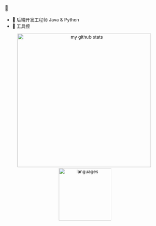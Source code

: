 ###  :tada:
- :bookmark: 后端开发工程师 Java & Python
- :hammer: 工具控
<p align="center">
<img src="https://github-readme-stats.vercel.app/api?username=hczs&show_icons=true" alt="my github stats" width="420"/>&nbsp;
  <img src="https://github-readme-stats.vercel.app/api/top-langs/?username=hczs&layout=compact" alt="languages" height="165">
</p>

